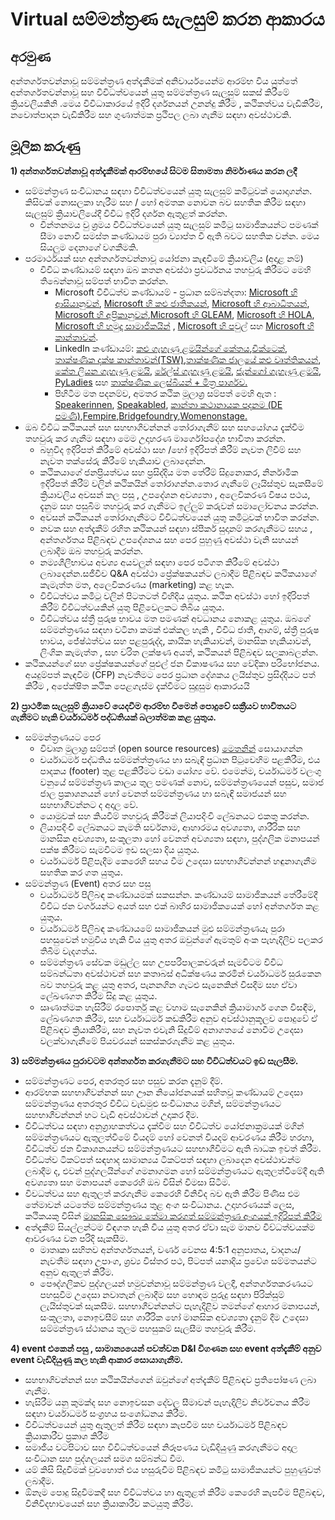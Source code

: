 **<h1>Virtual සම්මන්ත්‍රණ සැලසුම් කරන ආකාරය</h1>**
**<h2>අරමුණ</h2>**
අන්තර්ගතවන්නාවූ සම්මන්ත්‍රණ අත්දැකීමක් අනිවාර්යයෙන්ම ආරම්භ විය යුත්තේ අන්තර්ගතවන්නාවූ  සහ විවිධත්වයෙන් යුතු  සම්මන්ත්‍රණ සැලසුම් සකස් කිරීමේ ක්‍රියවලියකිනි  .මෙය විවිධාකාරයේ ඉදිරි දර්ශනයන් උනන්දු කිරීම , කථිකත්වය වැඩිකිරීම, නවොත්පාදන වැඩිකිරීම සහ ගුණාත්මක ප්‍රථිපල ලබා ගැනීම සඳහා අවස්ථාවකි.
**<h2>මූලික කරුණු</h2>**
**1)	අන්තර්ගතවන්නාවූ අත්දැකීමක් ආරම්භයේ සිටම සිතාමතා නිර්මාණය කරන ලදී**
* සම්මන්ත්‍රණ සංවිධානය සඳහා විවිධත්වයෙන් යුතු සැලසුම් කමිටුවක් යොදාගන්න. කිසිවක් නොසලකා හැරීම සහ / හෝ අමතක නොවන බව සහතික කිරීම සඳහා සැලසුම් ක්‍රියාවලියේදී විවිධ ඉදිරි දර්ශන ඇතුළත් කරන්න.
  * චින්තනමය වු ශ්‍රමය විවිධත්වයෙන් යුතු සැලසුම් කමිටු සාමාජිකයන්ට පමණක් සීමා නොවී සමස්ත කණ්ඩායම පුරා ව්‍යාප්ත වී ඇති බවට සහතික වන්න. මෙය සියලුම දෙනාගේ වගකීමකි.
* පරමාර්ථයක් සහ අන්තර්ගතවන්නාවූ යෝජනා කැඳවීමේ ක්‍රියාවලිය (අදාළ නම්)
  * විවිධ කණ්ඩායම් සඳහා ඔබ කතන අවස්ථා ප්‍රවර්ධනය තහවුරු කිරීමට මෙහි තිබෙන්නාවූ  සම්පත් භාවිත කරන්න.
    * Microsoft විවිධත්ව කණ්ඩායම් - ප්‍රධාන සම්බන්දතා: [Microsoft හි ආසියානුවන්](mailto:dili@microsoft.com), [Microsoft හි කළු ජාතිකයන්](mailto:melindm@microsoft.com), [Microsoft හි ආබාධිතයන්](mailto:andypalm@microsoft.com), [Microsoft හි  අප්‍රිකානුවන්](mailto:jomusamb@microsoft.com),[Microsoft හි GLEAM](mailto:nboyd@microsoft.com), [Microsoft හි HOLA](mailto:dimarti@microsoft.com), [Microsoft හි හමුදා සාමාජිකයින්](mailto:brhuntin@microsoft.com) , [Microsoft හි පවුල්](mailto:jestum@microsoft.com) සහ [Microsoft හි කාන්තාවන්](mailto:kath@microsoft.com).
    * LinkedIn කණ්ඩායම්: [කළු ගැහැණු ළමයින්ගේ කේතය](https://www.linkedin.com/company/black-girls-code/people/),[චික්ටෙක්](https://www.linkedin.com/company/chicktech/people/), [තාක්ෂණික දක්ෂ කාන්තාවන්(TSW)](https://www.linkedin.com/groups/124180/),[තාක්ෂණික ජාලයේ කළු වෘත්තිකයන්](https://www.linkedin.com/company/bptn/), [කේත ලියන ගැහැණු ළමයි](https://www.linkedin.com/school/girlswhocode/), [රේල්ස් ගැහැණු ළමයි](https://www.linkedin.com/company/rails-girls/), [ජැන්ගෝ ගැහැණු ළමයි](https://www.linkedin.com/company/django-girls/), [PyLadies](https://www.linkedin.com/groups/3984711/) සහ [තාක්ෂණික ලෙස්බියන් + මිත්‍ර පාර්ශව.](https://www.linkedin.com/company/lesbians-who-tech/) 
    * පිහිටීම මත පදනම්ව, අමතර කථික මූලාශ්‍ර සම්පත් මෙහි ඇත : [Speakerinnen](https://speakerinnen.org/), [Speakabled](https://www.speakabled.com/), [කාන්තා කථානායක පදනම (DE පමණි)](https://women-speaker-foundation.jimdo.com/),[Fempire](https://github.com/fempire),[Bridgefoundry](https://bridgefoundry.org/),[Womenonstage.](https://www.womenonstage.net/)
* ඔබ විවිධ කථිකයන් සහ සහභාගිවන්නන් තෝරාගැනීම් සහ සහයෝගය දැක්වීම තහවුරු කර ගැනීම සඳහා  මෙම  උදාහරණ මාර්ගෝපදේශ භාවිතා කරන්න.
  * බහුවිද ඉදිරිපත් කිරීමේ අවස්ථා සහ /හෝ ඉදිරිපත් කිරීම් නැවත ලිවීම් සහ නැවත තක්සේරු කිරීමේ හැකියාව ලබාදෙන්න. 
  * කථිකයාගේ ජනප්‍රියත්වය සහ  ප්‍රසිද්දිය මත තේරීම් සිදුනොකර, නිර්නාමික ඉදිරිපත් කිරීම් වලින් කථිකයින් තෝරාගන්න.තොර ගැනීමේ ලෑයිස්තුව සැකසීමේ ක්‍රියාවලිය අවසන් කල පසු ,  උපදේශන අවශ්‍යතා , අලෙවිකරණ විෂය පථය, දැනුම සහ පසුබිම තහවුරු කර ගැනීමට  ඉල්ලුම් කරුවන් සමාලෝචනය කරන්න. 
  * අවසන් කථිකයන් තෝරාගැනීමට විවිධත්වයෙන් යුතු කමිටුවක් භාවිත කරන්න.
  * නවක  සහ අත්දැකීම් රහිත කථිකයන් සඳහා ස්පීකර් සුදානම් කරගැනීමට සහය , අන්තර්ගතය පිළිබඳව උපදේශනය සහ පෙර පුහුණු අවස්ථා වැනි සහයන් ලබාදීම ඔබ තහවුරු කරන්න.
  * නම්‍යශීලීභාවය අවශ්‍ය අයවලුන් සඳහා පෙර පටිගත කිරීමේ අවස්ථා ලබාදෙන්න.සජීවීව Q&A අවස්ථා ප්‍රේක්ෂකයන්ට ලබාදීම  පිළිබඳව කථිකයාගේ කැමැත්ත මත, අලෙවිකරණය (marketing) කළ හැක.
  * විවිධත්වය කමිටු වලින් පිටතටත් විහිදිය යුතුය. කථික අවස්ථා හෝ ඉදිරිපත් කිරීම් විවිධත්වයකින් යුතු පිළිවෙලකට තිබිය යුතුය.
  * විවිධත්වය ස්ත්‍රී පුරුෂ භාවය මත පමණක් අවධානය නොකළ යුතුය. ඔබගේ සම්මන්ත්‍රණය සඳහා වටිනා කමක් එක්කල හැකි , විවිධ ජාතී, ආගම්, ස්ත්‍රී පුරුෂ භාවය,  ජේෂ්ඨත්වය සහ පළපුරුද්ද, කායික හැකියාවන්, මානසික හැකියාවන්, ලිංගික කැමැත්ත , සහ චරිත ලක්ෂණ අයත්, කථිකයන් පිළිබඳව සලකාබලන්න.
* කථිකයන්ගේ සහ ප්‍රේක්ෂකයන්ගේ පුළුල් ජන විකාෂණය සහ වේදිකා පරිභෝජනය.  අයදුම්පත් කැඳවීම (CFP) නැවතීමට පෙර ප්‍රධාන දේශකය ලයිස්තුව ප්‍රසිද්දියට පත් කිරීම , අපේක්ෂිත කථික පෙළගැස්ම දැක්වීමට සුදුසුම ආකාරයයි

**2)  ප්‍රාථමික සැලසුම් ක්‍රියාවේ යෙදවීම ආරම්භ වීමෙන් පොදුවේ සක්‍රීයව භාවිතයට ගැනීමට හැකි චර්යාධර්ම පද්ධතියක් බලාත්මක කළ යුතුය.**
  * සම්මන්ත්‍රණයට පෙර 
    * විවෘත මුලාශ්‍ර සම්පත් (open source resources) [මෙතනින්](./CODE_OF_CONDUCT.md) සොයාගන්න
    * චර්යාධර්ම පද්ධතිය සම්මන්ත්ත්‍රණය හා සබැඳි ප්‍රධාන පිටුවෙහිම පළකිරීම, එය පාදකය (footer) තුළ පළකිරීමට වඩා යෝග්‍ය වේ. එමෙන්ම, චර්යාධර්ම වලංගු වනුයේ සම්මන්ත්‍රණ කාලය තුල පමණක් නොව, සම්මන්ත්‍රණයෙන් පසුව, සමාජ ජාල ප්‍රකාශනයන් හෝ වෙනත් සම්මන්ත්‍රණය හා සබැඳි සමාජයන් සහ සහභාගීවන්නට ද අදාල වේ.
    * යොමුවක් සහ කියවීම් තහවුරු කිරීමක් ලියාපදිංචි ලේඛනයට එකතු කරන්න.
    * ලියාපදිංචි ලේඛනයට කැමති සර්වනාම, ආහාරමය අවශ්‍යතා, ශාරීරික සහ මානසික අවශ්‍යතා, සංකූලතා හෝ වෙනත් අවශ්‍යතා සඳහා, පුද්ගලික මනාපයන් පක්ෂ කිරීමට සැමවිටම ඉඩ සලසා දිය යුතුය.
    * චර්යාධර්ම පිළිපැදීම කෙරෙහි සහය වීම උදෙසා සහභාගීවන්නන් හඳුනාගැනීම සහතික කර ගත යුතුය.
  * සම්මන්ත්‍රණ (Event) අතර සහ පසු 
    * චර්යාධර්ම පිලිබඳ කණ්ඩායමක් සකසන්න. කණ්ඩායම් සාමාජිකයන් තේරීමේදී විවිධ ජන වර්ගයන්ට අයත් සහ එක් බාහිර සාමාජිකයෙක් හෝ අන්තර්ගත කළ යුතුය.
    * චර්යාධර්ම පිලිබඳ කණ්ඩායමේ සාමාජිකයන් මුළු සම්මන්ත්‍රණයැ පුරා පහසුවෙන් හමුවිය හැකි විය යුතු අතර ඔවුන්ගේ ඇමතුම් අංක පැහැදිලිව පලකර තිබීම වැදගත්ය.
    * සම්මන්ත්‍රණ සේවක මඩුල්ල සහ උපපරිපාලකවරුන් සැමවිටම විවිධ සම්බන්ධතා අවස්ථාවන් සහ කතාබස් අධීක්ෂණය කරමින් චර්යාධර්ම සුරැකෙන බව තහවුරු කළ යුතු අතර, පැනනගින ගැටළු සැනෙකින් විසදීම සහ ඒවා ලේඛණගත කිරීම සිදු කළ යුතුය.
    * ඍණාත්මක හැසිරීම් රපොර්තු කළ වහාම සැනෙකින් ක්‍රියාමාර්ග ගෙන විසඳීම, ලේඛණගත කිරීම, සහ චර්යාධර්ම කඩකිරීම අනුව අවස්ථානුකූලව පොදුවේ ඒ පිළිබඳව ක්‍රියාකිරීම, සහ නැවත එවැනි සිදුවීම් අනාගතයේ නොවීම උදෙසා වලක්වාගැනීමේ පියවරයන් සකස්කරගැනීම කළ යුතුය.
    
 **3) සම්මන්ත්‍රණය පුරාවටම අන්තර්ගත කරගැනීමට සහ විවිධත්වයට ඉඩ සැලසීම.**
  *	සම්මන්ත්‍රණට පෙර, අතරතුර සහ පසුව කරන දැනුම් දීම්.
  * ආරම්භක සහභාගීවන්නන් සහ ඌන නියෝජනයක් සහිතවූ කණ්ඩායම් උදෙසා සම්මන්ත්‍රණය අතරතුර විවිධ වැඩමුළු සංවිධානය මගින්, සම්මන්ත්‍රණයට සහභාගීවන්නන් හට වැඩි අවස්ථාවන් උදාකර දීම.
  * විවිධත්වය සඳහා අනුග්‍රාහකත්වය දැක්වීම සහ විවිධත්ව යෝජනාක්‍රමයක් මගින් සම්මන්ත්‍රණයට ඇතුලත්වීමේ වියදම් හෝ වෙනත් වියදම් ආවරණය කිරීම හරහා, විවිධත්ව ජන විකාශනයන්ට සම්මන්ත්‍රණයට සහභාගීවිමට ඇති බාධක ඉවත් කිරීම. විවිධත්ව ටිකට්පත් සඳහාද සාමාන්‍යය ටිකට්පත් සඳහා ලබාදෙන අවස්ථාවන්ම ලබාදීම ද, එවන් පුද්ගලයින්ගේ ගමනාගමන හෝ සම්මන්ත්‍රණයට ඇතුලත්වීමේදී ඇති අවශ්‍යතා සහ මනාපයන් කෙරෙහි ඔබ විසින් විමසා සිටීම.
  * විවධත්වය සහ ඇතුලත් කරගැනීම කෙරෙහි විනිවිද බව ඇති කිරීම පිණිස එම තේමාවන් යටතේම සම්මන්ත්‍රණය තුළ අංග සංවිධානය. උදාහරණයක් ලෙස, කථිකයකු විසින් [මානසික සෞඛ්‍ය තේමා කරගත් සම්මන්ත්‍රණ අංගයක් ඉදිරිපත් කිරීම](http://mhprompt.org/)
  * අත්දැකීම් සියල්ලන්ටම විඳගත හැකි විය යුතු අතර ඒවා සැම මානව විව්ධත්වයක්ම ආවරණය වන පරිදි සැකසීම.
    *	මාතෘකා සහිතව අන්තර්ගතයන්, වර්ණ වෙනස 4:5:1 අනුපාතය, වාදනය/නැවතීම සඳහා උපාංග, ශ්‍රව්‍ය විස්තර පථ, පිටපත් යනාදිය ප්‍රවේශ සම්මතයන්ට අනුව ඇතුලත් කිරීම.
    *	පෞද්ගලිකව පුද්ගලයන් හමුවන්නාවූ සම්මන්ත්‍රණ වලදී,  අන්තර්ගතකරණයට පහසුවීම උදෙසා නවාතැන් ලබාදීම සහ හොඳම පුරුදු සඳහා පිරික්සුම් ලැයිස්තුවක් සැකසීම. සහභාගීවන්නන්ට පැහැදිළිව තමන්ගේ ආහාර මනාපයන්, සංකූලතා, නොඉවසීම් සහ ශාරීරික හෝ මානසික අවශ්‍යතා දැනුම් දීම උදෙසා සම්මන්ත්‍රණ ස්ථානය තුලම පහසුකම් සැලසීම තහවුරු කිරීම.
 
 **4) event එකෙන් පසු , සාමාන්‍යයෙන් පවත්වන D&I විගණන සහ event අත්දැකීම් අනුව event වැඩිදියුණු කල හැකි ආකාර සොයාගැනීම.**
  *	සහභාගිවන්නන් සහ කථිකයින්ගෙන්  ඔවුන්ගේ අත්දැකීම් පිළිබඳව ප්‍රතිපෝෂණ ලබා ගැනීම.
  * හැසිරීම යනු කුමක්ද සහ නොඉවසන දේවල සීමාවන් පැහැදිලිව නිර්වචනය කිරීම සඳහා චර්යාධර්ම සංග්‍රහය සංශෝධනය කිරීම.
  *	විවිධත්වයෙන් යුතු  ඇතුලත් කිරීම සඳහා කැපවීම සහ  චර්යාධර්ම පිළිබඳව ක්‍රියාකාරීව ප්‍රකාශ කිරීම
  * සමාජීය වටපිටාව සහ විවිධත්වයෙන් නිරූපණය වැඩිදියුණු කරගැනීමට අදාල සංවිධාන සහ පුද්ගලයන් සමග සම්බන්ධ වීම.
  * යම් කිසි සිදුවීමක් වුවහොත් එය හසුරුවීම පිළිබඳව කමිටු සාමාජිකයන්ට පුහුණුවත් ලබාදීම.
  * ඕනෑම පොදු සිදුවීමකදී සහ විවිධත්වය හා ඇතුළත් කිරීම කෙරෙහි කැපවීම පිළිබඳව, විනිවිදභාවයෙන් සහ ක්‍රියාකාරීව කටයුතු කිරීම.
  

    
